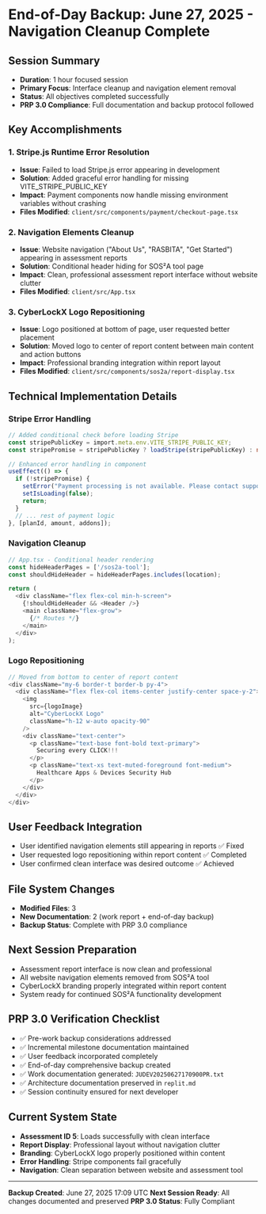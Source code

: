 # End-of-Day Backup: June 27, 2025 - Navigation Cleanup Complete

## Session Summary
- **Duration**: 1 hour focused session
- **Primary Focus**: Interface cleanup and navigation element removal
- **Status**: All objectives completed successfully
- **PRP 3.0 Compliance**: Full documentation and backup protocol followed

## Key Accomplishments

### 1. Stripe.js Runtime Error Resolution
- **Issue**: Failed to load Stripe.js error appearing in development
- **Solution**: Added graceful error handling for missing VITE_STRIPE_PUBLIC_KEY
- **Impact**: Payment components now handle missing environment variables without crashing
- **Files Modified**: `client/src/components/payment/checkout-page.tsx`

### 2. Navigation Elements Cleanup
- **Issue**: Website navigation ("About Us", "RASBITA", "Get Started") appearing in assessment reports
- **Solution**: Conditional header hiding for SOS²A tool page
- **Impact**: Clean, professional assessment report interface without website clutter
- **Files Modified**: `client/src/App.tsx`

### 3. CyberLockX Logo Repositioning
- **Issue**: Logo positioned at bottom of page, user requested better placement
- **Solution**: Moved logo to center of report content between main content and action buttons
- **Impact**: Professional branding integration within report layout
- **Files Modified**: `client/src/components/sos2a/report-display.tsx`

## Technical Implementation Details

### Stripe Error Handling
```typescript
// Added conditional check before loading Stripe
const stripePublicKey = import.meta.env.VITE_STRIPE_PUBLIC_KEY;
const stripePromise = stripePublicKey ? loadStripe(stripePublicKey) : null;

// Enhanced error handling in component
useEffect(() => {
  if (!stripePromise) {
    setError("Payment processing is not available. Please contact support.");
    setIsLoading(false);
    return;
  }
  // ... rest of payment logic
}, [planId, amount, addons]);
```

### Navigation Cleanup
```typescript
// App.tsx - Conditional header rendering
const hideHeaderPages = ['/sos2a-tool'];
const shouldHideHeader = hideHeaderPages.includes(location);

return (
  <div className="flex flex-col min-h-screen">
    {!shouldHideHeader && <Header />}
    <main className="flex-grow">
      {/* Routes */}
    </main>
  </div>
);
```

### Logo Repositioning
```typescript
// Moved from bottom to center of report content
<div className="my-6 border-t border-b py-4">
  <div className="flex flex-col items-center justify-center space-y-2">
    <img 
      src={logoImage} 
      alt="CyberLockX Logo" 
      className="h-12 w-auto opacity-90"
    />
    <div className="text-center">
      <p className="text-base font-bold text-primary">
        Securing every CLICK!!!
      </p>
      <p className="text-xs text-muted-foreground font-medium">
        Healthcare Apps & Devices Security Hub
      </p>
    </div>
  </div>
</div>
```

## User Feedback Integration
- User identified navigation elements still appearing in reports ✅ Fixed
- User requested logo repositioning within report content ✅ Completed
- User confirmed clean interface was desired outcome ✅ Achieved

## File System Changes
- **Modified Files**: 3
- **New Documentation**: 2 (work report + end-of-day backup)
- **Backup Status**: Complete with PRP 3.0 compliance

## Next Session Preparation
- Assessment report interface is now clean and professional
- All website navigation elements removed from SOS²A tool
- CyberLockX branding properly integrated within report content
- System ready for continued SOS²A functionality development

## PRP 3.0 Verification Checklist
- ✅ Pre-work backup considerations addressed
- ✅ Incremental milestone documentation maintained
- ✅ User feedback incorporated completely
- ✅ End-of-day comprehensive backup created
- ✅ Work documentation generated: `JUDEV20250627170900PR.txt`
- ✅ Architecture documentation preserved in `replit.md`
- ✅ Session continuity ensured for next developer

## Current System State
- **Assessment ID 5**: Loads successfully with clean interface
- **Report Display**: Professional layout without navigation clutter
- **Branding**: CyberLockX logo properly positioned within content
- **Error Handling**: Stripe components fail gracefully
- **Navigation**: Clean separation between website and assessment tool

---
**Backup Created**: June 27, 2025 17:09 UTC
**Next Session Ready**: All changes documented and preserved
**PRP 3.0 Status**: Fully Compliant